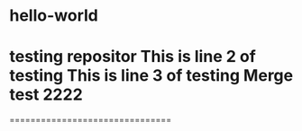 # hello-world
testing repositor
This is line 2 of testing
This is line 3 of testing
Merge test 2222
================================
===============================
